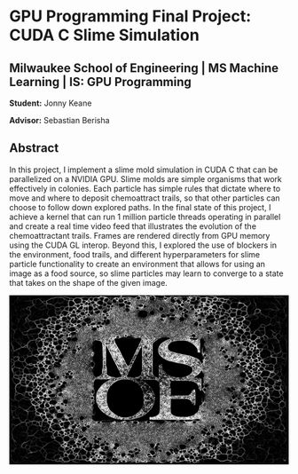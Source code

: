 # GPU Programming Final Project: CUDA C Slime Simulation

## Milwaukee School of Engineering | MS Machine Learning | IS: GPU Programming

**Student:** Jonny Keane

**Advisor:** Sebastian Berisha

## Abstract

In this project, I implement a slime mold simulation in CUDA C that can be parallelized on a NVIDIA GPU. Slime molds are simple organisms that work effectively in colonies. Each particle has simple rules that dictate where to move and where to deposit chemoattract trails, so that other particles can choose to follow down explored paths. In the final state of this project, I achieve a kernel that can run 1 million particle threads operating in parallel and create a real time video feed that illustrates the evolution of the chemoattractant trails. Frames are rendered directly from GPU memory using the CUDA GL interop. Beyond this, I explored the use of blockers in the environment, food trails, and different hyperparameters for slime particle functionality to create an environment that allows for using an image as a food source, so slime particles may learn to converge to a state that takes on the shape of the given image.

<img src="MSOE_Slime.jpg">